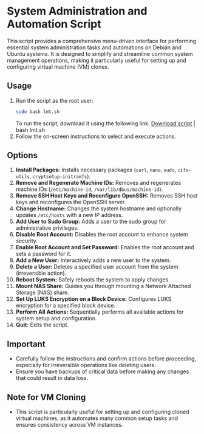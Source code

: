 # System Administration and Automation Script

This script provides a comprehensive menu-driven interface for performing essential system administration tasks and automations on Debian and Ubuntu systems. It is designed to simplify and streamline common system management operations, making it particularly useful for setting up and configuring virtual machine (VM) clones.

## Usage

1. Run the script as the root user:
   ```bash
   sudo bash lmt.sh
   ```
   To run the script, download it using the following link:
[Download script](https://raw.githubusercontent.com/Fa-r27-aD/LinuxMegaTools/main/lmt.sh) | bash lmt.sh
2. Follow the on-screen instructions to select and execute actions.

## Options

1. **Install Packages:** Installs necessary packages (`curl`, `nano`, `sudo`, `cifs-utils`, `cryptsetup-initramfs`).
2. **Remove and Regenerate Machine IDs:** Removes and regenerates machine IDs (`/etc/machine-id`, `/var/lib/dbus/machine-id`).
3. **Remove SSH Host Keys and Reconfigure OpenSSH:** Removes SSH host keys and reconfigures the OpenSSH server.
4. **Change Hostname:** Changes the system hostname and optionally updates `/etc/hosts` with a new IP address.
5. **Add User to Sudo Group:** Adds a user to the sudo group for administrative privileges.
6. **Disable Root Account:** Disables the root account to enhance system security.
7. **Enable Root Account and Set Password:** Enables the root account and sets a password for it.
8. **Add a New User:** Interactively adds a new user to the system.
9. **Delete a User:** Deletes a specified user account from the system (irreversible action).
10. **Reboot System:** Safely reboots the system to apply changes.
11. **Mount NAS Share:** Guides you through mounting a Network Attached Storage (NAS) share.
12. **Set Up LUKS Encryption on a Block Device:** Configures LUKS encryption for a specified block device.
13. **Perform All Actions:** Sequentially performs all available actions for system setup and configuration.
14. **Quit:** Exits the script.

## Important

- Carefully follow the instructions and confirm actions before proceeding, especially for irreversible operations like deleting users.
- Ensure you have backups of critical data before making any changes that could result in data loss.

## Note for VM Cloning

- This script is particularly useful for setting up and configuring cloned virtual machines, as it automates many common setup tasks and ensures consistency across VM instances.
